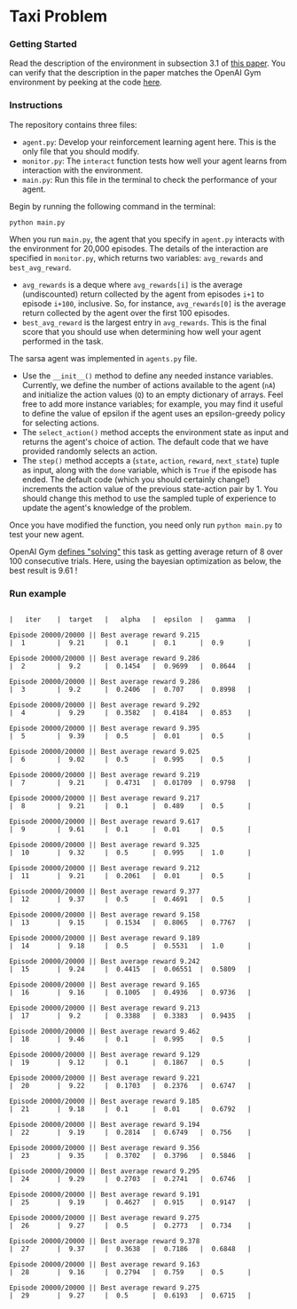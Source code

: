 # Taxi Problem

### Getting Started

Read the description of the environment in subsection 3.1 of [this paper](https://arxiv.org/pdf/cs/9905014.pdf).  You can verify that the description in the paper matches the OpenAI Gym environment by peeking at the code [here](https://github.com/openai/gym/blob/master/gym/envs/toy_text/taxi.py).


### Instructions

The repository contains three files:
- `agent.py`: Develop your reinforcement learning agent here.  This is the only file that you should modify.
- `monitor.py`: The `interact` function tests how well your agent learns from interaction with the environment.
- `main.py`: Run this file in the terminal to check the performance of your agent.

Begin by running the following command in the terminal:
```
python main.py
```

When you run `main.py`, the agent that you specify in `agent.py` interacts with the environment for 20,000 episodes.  The details of the interaction are specified in `monitor.py`, which returns two variables: `avg_rewards` and `best_avg_reward`.
- `avg_rewards` is a deque where `avg_rewards[i]` is the average (undiscounted) return collected by the agent from episodes `i+1` to episode `i+100`, inclusive.  So, for instance, `avg_rewards[0]` is the average return collected by the agent over the first 100 episodes.
- `best_avg_reward` is the largest entry in `avg_rewards`.  This is the final score that you should use when determining how well your agent performed in the task.

The sarsa agent was implemented in `agents.py` file.
- Use the `__init__()` method to define any needed instance variables.  Currently, we define the number of actions available to the agent (`nA`) and initialize the action values (`Q`) to an empty dictionary of arrays.  Feel free to add more instance variables; for example, you may find it useful to define the value of epsilon if the agent uses an epsilon-greedy policy for selecting actions.
- The `select_action()` method accepts the environment state as input and returns the agent's choice of action.  The default code that we have provided randomly selects an action.
- The `step()` method accepts a (`state`, `action`, `reward`, `next_state`) tuple as input, along with the `done` variable, which is `True` if the episode has ended.  The default code (which you should certainly change!) increments the action value of the previous state-action pair by 1.  You should change this method to use the sampled tuple of experience to update the agent's knowledge of the problem.

Once you have modified the function, you need only run `python main.py` to test your new agent.

OpenAI Gym [defines "solving"](https://gym.openai.com/envs/Taxi-v1/) this task as getting average return of 8 over 100 consecutive trials.  Here, using the bayesian optimization as below, the best result is 9.61 !

### Run example 
```

|   iter    |  target   |   alpha   |  epsilon  |   gamma   |

Episode 20000/20000 || Best average reward 9.215
|  1        |  9.21     |  0.1      |  0.1      |  0.9      |

Episode 20000/20000 || Best average reward 9.286
|  2        |  9.2      |  0.1454   |  0.9699   |  0.8644   |

Episode 20000/20000 || Best average reward 9.286
|  3        |  9.2      |  0.2406   |  0.707    |  0.8998   |

Episode 20000/20000 || Best average reward 9.292
|  4        |  9.29     |  0.3582   |  0.4184   |  0.853    |

Episode 20000/20000 || Best average reward 9.395
|  5        |  9.39     |  0.5      |  0.01     |  0.5      |

Episode 20000/20000 || Best average reward 9.025
|  6        |  9.02     |  0.5      |  0.995    |  0.5      |

Episode 20000/20000 || Best average reward 9.219
|  7        |  9.21     |  0.4731   |  0.01709  |  0.9798   |

Episode 20000/20000 || Best average reward 9.217
|  8        |  9.21     |  0.1      |  0.489    |  0.5      |

Episode 20000/20000 || Best average reward 9.617
|  9        |  9.61     |  0.1      |  0.01     |  0.5      |

Episode 20000/20000 || Best average reward 9.325
|  10       |  9.32     |  0.5      |  0.995    |  1.0      |

Episode 20000/20000 || Best average reward 9.212
|  11       |  9.21     |  0.2061   |  0.01     |  0.5      |

Episode 20000/20000 || Best average reward 9.377
|  12       |  9.37     |  0.5      |  0.4691   |  0.5      |

Episode 20000/20000 || Best average reward 9.158
|  13       |  9.15     |  0.1534   |  0.8065   |  0.7767   |

Episode 20000/20000 || Best average reward 9.189
|  14       |  9.18     |  0.5      |  0.5531   |  1.0      |

Episode 20000/20000 || Best average reward 9.242
|  15       |  9.24     |  0.4415   |  0.06551  |  0.5809   |

Episode 20000/20000 || Best average reward 9.165
|  16       |  9.16     |  0.1005   |  0.4936   |  0.9736   |

Episode 20000/20000 || Best average reward 9.213
|  17       |  9.2      |  0.3388   |  0.3383   |  0.9435   |

Episode 20000/20000 || Best average reward 9.462
|  18       |  9.46     |  0.1      |  0.995    |  0.5      |

Episode 20000/20000 || Best average reward 9.129
|  19       |  9.12     |  0.1      |  0.1867   |  0.5      |

Episode 20000/20000 || Best average reward 9.221
|  20       |  9.22     |  0.1703   |  0.2376   |  0.6747   |

Episode 20000/20000 || Best average reward 9.185
|  21       |  9.18     |  0.1      |  0.01     |  0.6792   |

Episode 20000/20000 || Best average reward 9.194
|  22       |  9.19     |  0.2814   |  0.6749   |  0.756    |

Episode 20000/20000 || Best average reward 9.356
|  23       |  9.35     |  0.3702   |  0.3796   |  0.5846   |

Episode 20000/20000 || Best average reward 9.295
|  24       |  9.29     |  0.2703   |  0.2741   |  0.6746   |

Episode 20000/20000 || Best average reward 9.191
|  25       |  9.19     |  0.4627   |  0.915    |  0.9147   |

Episode 20000/20000 || Best average reward 9.275
|  26       |  9.27     |  0.5      |  0.2773   |  0.734    |

Episode 20000/20000 || Best average reward 9.378
|  27       |  9.37     |  0.3638   |  0.7186   |  0.6848   |

Episode 20000/20000 || Best average reward 9.163
|  28       |  9.16     |  0.2794   |  0.759    |  0.5      |

Episode 20000/20000 || Best average reward 9.275
|  29       |  9.27     |  0.5      |  0.6193   |  0.6715   |
```
